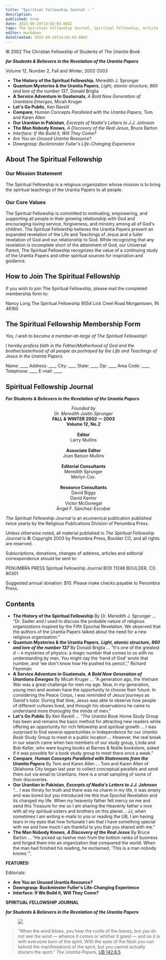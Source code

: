 ```yaml
---
title: "Spiritual Fellowship Journal — "
description: 
published: true
date: 2023-09-29T14:02:03.086Z
tags: The Spiritual Fellowship Journal, Spiritual Fellowship, article
editor: markdown
dateCreated: 2023-09-29T14:02:03.086Z
---
```


<p class="v-card v-sheet theme--light gray lighten-3 px-2">© 2002 The Christian Fellowship of Students of <i>The Urantia Book</i></p>

***for Students & Believers in the Revelation of the Urantia Papers***

Volume 12, Number 2, Fall and Winter, 2002-2003

- **The History of the Spiritual Fellowship**, Meredith J. Sprunger
- **Quantum Mysteries & the Urantia Papers**, _Light, atomic structure, 860 and lore of the number 137_, Donald Briglia
- **A Service Adventure in Guatemala**, _A Bold New Generation of Urantians Emerges_, Micah Kruger
- **Let's Go Public**, Ken Raveill
- **Compare**, _Human Concepts Paralleled with the Urantia Papers_, Tom and Karen Allen
- **Our Urantian in Pakistan**, _Excerpts of Nadia's Letters to J.J. Johnson_
- **The Man Nobody Knows**, _A Discovery of the Real Jesus_, Bruce Barton
- _Interface: If We Build it, Will They Come?_
- _Are You an Unused Urantia Resource?_
- _Downgrasp: Buckminster Fuller's Life-Changing Experience_

## About The Spiritual Fellowship 

### Our Mission Statement

The Spiritual Fellowship is a religious organization whose mission is to bring the spiritual teachings of the Urantia Papers to all people.

### Our Core Values

The Spiritual Fellowship is committed to motivating, empowering, and supporting all people in their growing relationship with God and encouraging loving service, forgiveness, and ministry among all of God's children. The Spiritual Fellowship believes the Urantia Papers present an expanded revelation of the Life and Teachings of Jesus and a fuller revelation of God and our relationship to God. While recognizing that any revelation is incomplete short of the attainment of God, our Universal Parent, The Spiritual Fellowship recognizes the value of a continuing study of the Urantia Papers and other spiritual sources for inspiration and guidance.

## How to Join The Spiritual Fellowship

If you wish to join The Spiritual Fellowship, please mail the completed membership form to:

Nancy Long
The Spiritual Fellowship
9554 Lick Creel Road
Morgantown, IN 46160

## The Spiritual Fellowship Membership Form

_Yes, I wish to become a member-at-large of The Spiritual Fellowship!_

_I hereby profess faith in the Father/Motherhood of God and the brother/sisterhood of all people as portrayed by the Life and Teachings of Jesus in the Urantia Papers._

Name: \_\_\_\_
Address: \_\_\_\_
City: \_\_\_\_
State: \_\_\_\_
Zip: \_\_\_\_
Area Code: \_\_\_\_
Telephone: \_\_\_\_
E-mail: \_\_\_\_

## Spiritual Fellowship Journal

***For Students & Believers in the Revelation of the Urantia Papers***

<p style="text-align:center;">
<i>Founded by</i><br>
<i>Dr. Meredith Justin Sprunger</i><br>
<b>FALL & WINTER 2002 — 2003</b><br>
<b>Volume 12, No.2</b><br>
<br>
<b>Editor</b><br>
Larry Mullins<br>
<br>
<b>Associate Editor</b><br>
Joan Batson Mullins<br>
<br>
<b>Editorial Consultants</b><br>
Meredith Sprunger<br>
Merlyn Cox.<br>
<br>
<b>Resource Consultants</b><br>
David Biggs<br>
David Kantor<br>
Victor McGonegal<br>
Ángel F. Sánchez-Escobar<br>
</p>

_The Spiritual Fellowship Journal_ is an ecumenical publication published twice yearly by the Religious Publications Division of Penumbra Press.

Unless otherwise noted, all material published in _The Spiritual Fellowship Journal_ is © Copyright 2003 by Penumbra Press, Boulder CO, and all rights are reserved.

Subscriptions, donations, changes of address, articles and editorial correspondence should be sent to:

PENUMBRA PRESS
Spiritual Fellowship Journal BOX 11248
BOULDER, CO 80301

Suggested annual donation: \$10. Please make checks payable to Penumbra Press.

## Contents

- **The History of the Spiritual Fellowship**
	By Dr. Meredith J. Sprunger ... “Dr. Sadler and I used to discuss the probable nature of religious organizations inspired by the Fifth Epochal Revelation. We observed that the authors of the Urantia Papers talked about the need for a new religious organization.”
- **Quantum Mysteries & the Urantia Papers**, ***Light, atomic structure, 860 and lore of the number 137***
	By Donald Briglia ... “It's one of the greatest $d-n$ mysteries of physics: a magic number that comes to us with no understanding by man. You might say the ‘hand of God’ wrote that number, and ‘we don't know how He pushed his pencil.’,” Richard Feynman
- **A Service Adventure in Guatemala**, ***A Bold New Generation of Urantians Emerges***
	By Micah Kruger ... “A generation ago, the Vietnam War was a great challenge for men my age. Now, in my generation, young men and women have the opportunity to choose their future. In considering the Peace Corps, I was reminded of Jesus'journeys as Ganid's tutor. During that time, Jesus was able to observe how people of different cultures lived, and through his observations he came to understand more thoroughly the minds of men.”
- **Let's Go Public**
	By Ken Raveill ... “_The Urantia Book_ Home Study Group has been and remains the basic method for attracting new readers while offering an opportunity for rich fellowship and spiritual growth ... I was surprised to find several opportunities in Independence for our _Urantia Book_ Study Group to meet in a public location ... However, the real break in our search came when two members of our study group, Linda and Bob Keller, who were buying books at Barnes \& Noble bookstore, asked if it was possible for a book study group to meet there once a week.”
- **Compare**, ***Human Concepts Paralleled with Statements from the Urantia Papers***
	By Tom and Karen Allen ... Tom and Karen Allen of Oklahoma City began last year to collect conceptual parallels and send them out via email to Urantians. Here is a small sampling of some of their discoveries.
- **Our Urantian in Pakistan**, ***Excerpts of Nadia's Letters to J.J. Johnson***
	“... I was thirsty for truth and there was no charm in my life, it was empty and was bored but you introduced me this true Epochal Revelation and its changed my life. When my heavenly father felt mercy on me and send this Treasure for me so I am sharing the Heavenly father s love with all my spiritual sisters and brothers on this planet... JJ, when sometimes I am writing e-mails to you or reading the UB, I am having tears in my eyes that how fortunate I am that I have something special with me and how much I am thankful to you that you shared with me.”
- **The Man Nobody Knows**, ***A Discovery of the Real Jesus***
	By Bruce Barton ... “He picked up twelve men from the bottom ranks of business and forged them into an organization that conquered the world. When the man had finished his reading, he exclaimed, 'This is a man nobody knows.'”,

**FEATURES:**

Editorials: 
- **Are You an Unused Urantia Resource?**
- **Downgrasp: Buckminster Fuller's Life-Changing Experience**
- **Interface: If We Build it, Will They Come?**

**SPIRITUAL FELLOWSHIP JOURNAL**

***for Students \& Believers in the Revelation of the Urantia Papers***

<figure id="Figure_1" class="image urantiapedia">
<img src="/image/article/Spiritual_Fellowship_Journal/Logo.jpg">
</figure>

> “When the wind blows, you hear the rustle of the leaves, but you do not see the wind — whence it comes or whither it goesl — and so it is with everyone born of the spirit. With the eyes of the flesh you can behold the manifestations of the spirit, but you cannot actually discern the spirit.” _The Urantia Papers_, [UB 142:6.5](/en/The_Urantia_Book/142#p6_5)